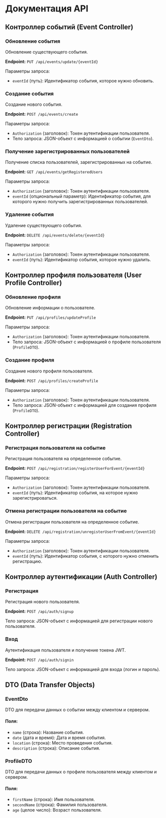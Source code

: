 # Документация API

## Контроллер событий (Event Controller)

### Обновление события

Обновление существующего события.

**Endpoint:** `PUT /api/events/update/{eventId}`

Параметры запроса:
- `eventId` (путь): Идентификатор события, которое нужно обновить.

### Создание события

Создание нового события.

**Endpoint:** `POST /api/events/create`

Параметры запроса:
- `Authorization` (заголовок): Токен аутентификации пользователя.
- Тело запроса: JSON-объект с информацией о событии (`EventDto`).

### Получение зарегистрированных пользователей

Получение списка пользователей, зарегистрированных на событие.

**Endpoint:** `GET /api/events/getRegisteredUsers`

Параметры запроса:
- `Authorization` (заголовок): Токен аутентификации пользователя.
- `eventId` (опциональный параметр): Идентификатор события, для которого нужно получить зарегистрированных пользователей.

### Удаление события

Удаление существующего события.

**Endpoint:** `DELETE /api/events/delete/{eventId}`

Параметры запроса:
- `Authorization` (заголовок): Токен аутентификации пользователя.
- `eventId` (путь): Идентификатор события, которое нужно удалить.

## Контроллер профиля пользователя (User Profile Controller)

### Обновление профиля

Обновление информации о пользователе.

**Endpoint:** `PUT /api/profiles/updateProfile`

Параметры запроса:
- `Authorization` (заголовок): Токен аутентификации пользователя.
- Тело запроса: JSON-объект с информацией о профиле пользователя (`ProfileDTO`).

### Создание профиля

Создание нового профиля пользователя.

**Endpoint:** `POST /api/profiles/createProfile`

Параметры запроса:
- `Authorization` (заголовок): Токен аутентификации пользователя.
- Тело запроса: JSON-объект с информацией для создания профиля (`ProfileDTO`).

## Контроллер регистрации (Registration Controller)

### Регистрация пользователя на событие

Регистрация пользователя на определенное событие.

**Endpoint:** `POST /api/registration/registerUserForEvent/{eventId}`

Параметры запроса:
- `Authorization` (заголовок): Токен аутентификации пользователя.
- `eventId` (путь): Идентификатор события, на которое нужно зарегистрироваться.

### Отмена регистрации пользователя на событие

Отмена регистрации пользователя на определенное событие.

**Endpoint:** `DELETE /api/registration/unregisterUserFromEvent/{eventId}`

Параметры запроса:
- `Authorization` (заголовок): Токен аутентификации пользователя.
- `eventId` (путь): Идентификатор события, с которого нужно отменить регистрацию.

## Контроллер аутентификации (Auth Controller)

### Регистрация

Регистрация нового пользователя.

**Endpoint:** `POST /api/auth/signup`

Тело запроса: JSON-объект с информацией для регистрации нового пользователя.

### Вход

Аутентификация пользователя и получение токена JWT.

**Endpoint:** `POST /api/auth/signin`

Тело запроса: JSON-объект с информацией для входа (логин и пароль).

## DTO (Data Transfer Objects)

### EventDto

DTO для передачи данных о событии между клиентом и сервером.

#### Поля:

- `name` (строка): Название события.
- `date` (дата и время): Дата и время события.
- `location` (строка): Место проведения события.
- `description` (строка): Описание события.

### ProfileDTO

DTO для передачи данных о профиле пользователя между клиентом и сервером.

#### Поля:

- `firstName` (строка): Имя пользователя.
- `secondName` (строка): Фамилия пользователя.
- `age` (целое число): Возраст пользователя.
